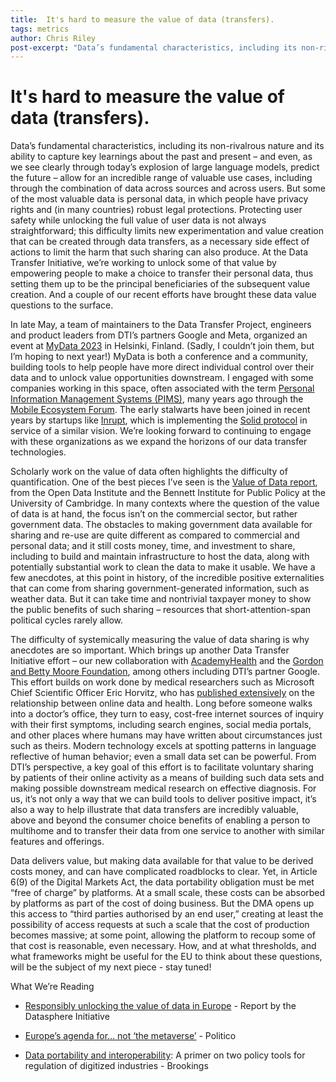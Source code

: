 ```yaml
---
title:  It's hard to measure the value of data (transfers).
tags: metrics
author: Chris Riley
post-excerpt: "Data’s fundamental characteristics, including its non-rivalrous nature and its ability to capture key learnings about the past and present – and even, as we see clearly through today’s explosion of large language models, predict the future – allow for an incredible range of valuable use cases, including through the combination of data across sources and across users. But some of the most valuable data is personal data, in which people have privacy rights and (in many countries) robust legal protections. "
---
```

# It's hard to measure the value of data (transfers).


Data’s fundamental characteristics, including its non-rivalrous nature and its ability to capture key learnings about the past and present – and even, as we see clearly through today’s explosion of large language models, predict the future – allow for an incredible range of valuable use cases, including through the combination of data across sources and across users. But some of the most valuable data is personal data, in which people have privacy rights and (in many countries) robust legal protections. Protecting user safety while unlocking the full value of user data is not always straightforward; this difficulty limits new experimentation and value creation that can be created through data transfers, as a necessary side effect of actions to limit the harm that such sharing can also produce. At the Data Transfer Initiative, we’re working to unlock some of that value by empowering people to make a choice to transfer their personal data, thus setting them up to be the principal beneficiaries of the subsequent value creation. And a couple of our recent efforts have brought these data value questions to the surface.


In late May, a team of maintainers to the Data Transfer Project, engineers and product leaders from DTI’s partners Google and Meta, organized an event at [MyData 2023](https://2023.mydata.org/) in Helsinki, Finland. (Sadly, I couldn’t join them, but I’m hoping to next year!) MyData is both a conference and a community, building tools to help people have more direct individual control over their data and to unlock value opportunities downstream. I engaged with some companies working in this space, often associated with the term [Personal Information Management Systems (PIMS)](https://edps.europa.eu/data-protection/our-work/subjects/personal-information-management-system_en), many years ago through the [Mobile Ecosystem Forum](https://mobileecosystemforum.com/). The early stalwarts have been joined in recent years by startups like [Inrupt](https://www.inrupt.com/), which is implementing the [Solid protocol](https://solidproject.org/) in service of a similar vision. We’re looking forward to continuing to engage with these organizations as we expand the horizons of our data transfer technologies.


Scholarly work on the value of data often highlights the difficulty of quantification. One of the best pieces I’ve seen is the [Value of Data report](https://theodi.org/article/the-value-of-data/), from the Open Data Institute and the Bennett Institute for Public Policy at the University of Cambridge. In many contexts where the question of the value of data is at hand, the focus isn’t on the commercial sector, but rather government data. The obstacles to making government data available for sharing and re-use are quite different as compared to commercial and personal data; and it still costs money, time, and investment to share, including to build and maintain infrastructure to host the data, along with potentially substantial work to clean the data to make it usable. We have a few anecdotes, at this point in history, of the incredible positive externalities that can come from sharing government-generated information, such as weather data. But it can take time and nontrivial taxpayer money to show the public benefits of such sharing – resources that short-attention-span political cycles rarely allow.


The difficulty of systemically measuring the value of data sharing is why anecdotes are so important. Which brings up another Data Transfer Initiative effort – our new collaboration with [AcademyHealth](https://academyhealth.org/) and the [Gordon and Betty Moore Foundation](https://www.moore.org/), among others including DTI’s partner Google. This effort builds on work done by medical researchers such as Microsoft Chief Scientific Officer Eric Horvitz, who has [published extensively](http://erichorvitz.com/online_behavioral_data_health.htm) on the relationship between online data and health. Long before someone walks into a doctor’s office, they turn to easy, cost-free internet sources of inquiry with their first symptoms, including search engines, social media portals, and other places where humans may have written about circumstances just such as theirs. Modern technology excels at spotting patterns in language reflective of human behavior; even a small data set can be powerful. From DTI’s perspective, a key goal of this effort is to facilitate voluntary sharing by patients of their online activity as a means of building such data sets and making possible downstream medical research on effective diagnosis. For us, it’s not only a way that we can build tools to deliver positive impact, it’s also a way to help illustrate that data transfers are incredibly valuable, above and beyond the consumer choice benefits of enabling a person to multihome and to transfer their data from one service to another with similar features and offerings.


Data delivers value, but making data available for that value to be derived costs money, and can have complicated roadblocks to clear. Yet, in Article 6(9) of the Digital Markets Act, the data portability obligation must be met “free of charge” by platforms. At a small scale, these costs can be absorbed by platforms as part of the cost of doing business. But the DMA opens up this access to “third parties authorised by an end user,” creating at least the possibility of access requests at such a scale that the cost of production becomes massive; at some point, allowing the platform to recoup some of that cost is reasonable, even necessary. How, and at what thresholds, and what frameworks might be useful for the EU to think about these questions, will be the subject of my next piece - stay tuned!


What We’re Reading

* [Responsibly unlocking the value of data in Europe](https://www.thedatasphere.org/datasphere-publish/responsibly-unlocking-the-value-of-data-in-europe/) - Report by the Datasphere Initiative 

* [Europe’s agenda for… not ‘the metaverse’](https://www.politico.com/newsletters/digital-future-daily/2023/07/11/europes-agenda-for-not-the-metaverse-00105730) - Politico 

* [Data portability and interoperability](https://www.brookings.edu/articles/data-portability-and-interoperability-a-primer-on-two-policy-tools-for-regulation-of-digitized-industries-2/): A primer on two policy tools for regulation of digitized industries - Brookings 
